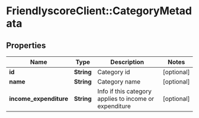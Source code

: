 # FriendlyscoreClient::CategoryMetadata

## Properties
Name | Type | Description | Notes
------------ | ------------- | ------------- | -------------
**id** | **String** | Category id | [optional] 
**name** | **String** | Category name | [optional] 
**income_expenditure** | **String** | Info if this category applies to income or expenditure | [optional] 


